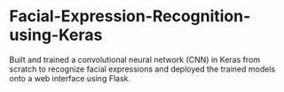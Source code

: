 # Facial-Expression-Recognition-using-Keras
Built and trained a convolutional neural network (CNN) in Keras from scratch to recognize facial expressions and deployed the trained models onto a web interface using Flask.
